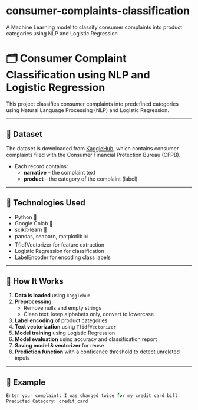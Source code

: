 # consumer-complaints-classification
A Machine Learning model to classify consumer complaints into product categories using NLP and Logistic Regression

# 🗂️ Consumer Complaint Classification using NLP and Logistic Regression

This project classifies consumer complaints into predefined categories using Natural Language Processing (NLP) and Logistic Regression.

---

## 📌 Dataset

The dataset is downloaded from [KaggleHub](https://www.kaggle.com/datasets/shashwatwork/consume-complaints-dataset-fo-nlp), which contains consumer complaints filed with the Consumer Financial Protection Bureau (CFPB).

- Each record contains:
  - **narrative** – the complaint text
  - **product** – the category of the complaint (label)

---

## 🔧 Technologies Used

- Python 🐍
- Google Colab 📓
- scikit-learn 🤖
- pandas, seaborn, matplotlib 📊
- TfidfVectorizer for feature extraction
- Logistic Regression for classification
- LabelEncoder for encoding class labels

---

## 🚀 How It Works

1. **Data is loaded** using `kagglehub`
2. **Preprocessing**: 
   - Remove nulls and empty strings
   - Clean text: keep alphabets only, convert to lowercase
3. **Label encoding** of product categories
4. **Text vectorization** using `TfidfVectorizer`
5. **Model training** using Logistic Regression
6. **Model evaluation** using accuracy and classification report
7. **Saving model & vectorizer** for reuse
8. **Prediction function** with a confidence threshold to detect unrelated inputs

---

## 🧪 Example

```python
Enter your complaint: I was charged twice for my credit card bill.
Predicted Category: credit_card
